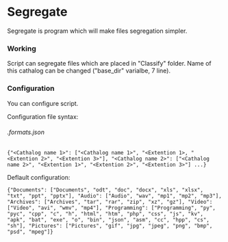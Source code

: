 # Segregate
Segregate is program which will make files segregation simpler.

### Working
Script can segregate files which are placed in "Classify" folder. Name of this cathalog can be changed ("base_dir" varialbe, 7 line).

### Configuration
You can configure script.

Configuration file syntax:

###### .formats.json 
```
{"<Cathalog name 1>": ["<Cathalog name 1>", "<Extention 1>, "<Extention 2>", "<Extention 3>"], "<Cathalog name 2>": ["<Cathalog name 2>", "<Extention 1>", "<Extention 2>", "<Extention 3>"] ...}
```

Deflault configuration:
```
{"Documents": ["Documents", "odt", "doc", "docx", "xls", "xlsx", "txt", "ppt", "pptx"], "Audio": ["Audio", "wav", "mp1", "mp2", "mp3"], "Archives": ["Archives", "tar", "rar", "zip", "xz", "gz"], "Video": ["Video", "avi", "wmv", "mp4"], "Programming": ["Programming", "py", "pyc", "cpp", "c", "h", "html", "htm", "php", "css", "js", "kv", "apk", "bat", "exe", "o", "bin", "json", "asm", "cc", "hpp", "cs", "sh"], "Pictures": ["Pictures", "gif", "jpg", "jpeg", "png", "bmp", "psd", "mpeg"]}
```
